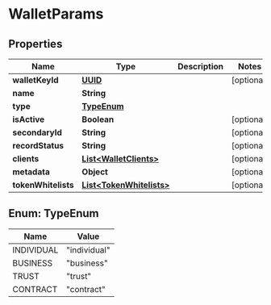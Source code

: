 
# WalletParams

## Properties
Name | Type | Description | Notes
------------ | ------------- | ------------- | -------------
**walletKeyId** | [**UUID**](UUID.md) |  |  [optional]
**name** | **String** |  | 
**type** | [**TypeEnum**](#TypeEnum) |  | 
**isActive** | **Boolean** |  |  [optional]
**secondaryId** | **String** |  |  [optional]
**recordStatus** | **String** |  |  [optional]
**clients** | [**List&lt;WalletClients&gt;**](WalletClients.md) |  |  [optional]
**metadata** | **Object** |  |  [optional]
**tokenWhitelists** | [**List&lt;TokenWhitelists&gt;**](TokenWhitelists.md) |  |  [optional]


<a name="TypeEnum"></a>
## Enum: TypeEnum
Name | Value
---- | -----
INDIVIDUAL | &quot;individual&quot;
BUSINESS | &quot;business&quot;
TRUST | &quot;trust&quot;
CONTRACT | &quot;contract&quot;



